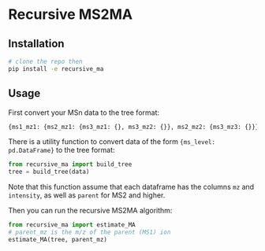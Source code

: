 # Recursive MS2MA
## Installation
```sh
# clone the repo then
pip install -e recursive_ma
```

## Usage
First convert your MSn data to the tree format:
```python
{ms1_mz1: {ms2_mz1: {ms3_mz1: {}, ms3_mz2: {}}, ms2_mz2: {ms3_mz3: {}}}, ...}
```

There is a utility function to convert data of the form `{ms_level: pd.DataFrame}` to the tree format:
```python
from recursive_ma import build_tree
tree = build_tree(data)
```

Note that this function assume that each dataframe has the columns `mz` and `intensity`, as well as `parent` for MS2 and higher.

Then you can run the recursive MS2MA algorithm:
```python
from recursive_ma import estimate_MA
# parent_mz is the m/z of the parent (MS1) ion
estimate_MA(tree, parent_mz)
```